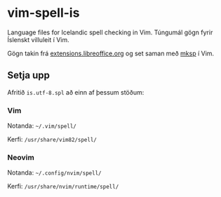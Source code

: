 # vim-spell-is
Language files for Icelandic spell checking in Vim.
Túngumál gögn fyrir Íslenskt villuleit í Vim.

Gögn takin frá [extensions.libreoffice.org](https://extensions.libreoffice.org/extensions/hunspell-is-the-icelandic-spelling-dictionary-project/2014.08.18) og set saman með [mksp](https://github.com/vim/vim/blob/8024f936368336241406137a2fa78ed5ee9000a6/runtime/doc/spell.txt#L489) í Vim.

## Setja upp
Afritið `is.utf-8.spl` að einn af þessum stöðum:

### Vim

Notanda: `~/.vim/spell/`

Kerfi: `/usr/share/vim82/spell/`

### Neovim

Notanda: `~/.config/nvim/spell/`

Kerfi: `/usr/share/nvim/runtime/spell/`

